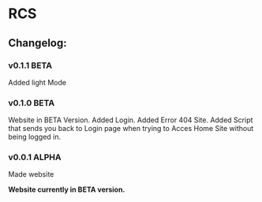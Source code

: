 # RCS
## Changelog:
### v0.1.1 BETA
  Added light Mode

### v0.1.0 BETA
  Website in BETA Version.
  Added Login.
  Added Error 404 Site.
  Added Script that sends you back to Login page when trying to Acces Home Site without being logged in.

### v0.0.1 ALPHA
  Made website


**Website currently in BETA version.**
